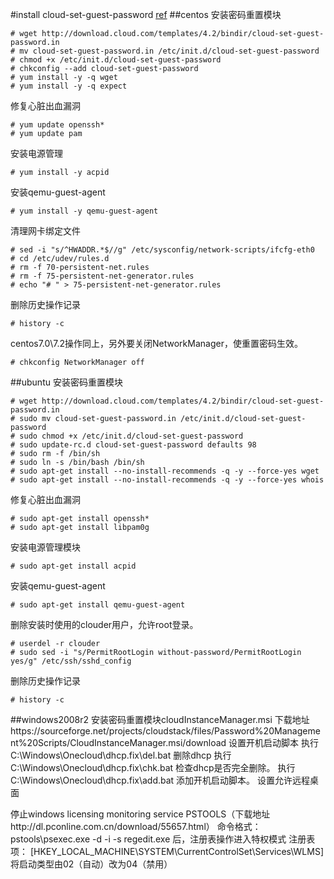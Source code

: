 #install cloud-set-guest-password
[ref](http://docs.cloudstack.apache.org/projects/cloudstack-administration/en/4.8/templates/_password.html)
##centos
安装密码重置模块
```
# wget http://download.cloud.com/templates/4.2/bindir/cloud-set-guest-password.in
# mv cloud-set-guest-password.in /etc/init.d/cloud-set-guest-password
# chmod +x /etc/init.d/cloud-set-guest-password
# chkconfig --add cloud-set-guest-password
# yum install -y -q wget
# yum install -y -q expect
```
修复心脏出血漏洞
```
# yum update openssh*
# yum update pam
```
安装电源管理
```
# yum install -y acpid
```
安装qemu-guest-agent
```
# yum install -y qemu-guest-agent
```
清理网卡绑定文件
```
# sed -i "s/^HWADDR.*$//g" /etc/sysconfig/network-scripts/ifcfg-eth0
# cd /etc/udev/rules.d
# rm -f 70-persistent-net.rules
# rm -f 75-persistent-net-generator.rules
# echo "# " > 75-persistent-net-generator.rules
```
删除历史操作记录
```
# history -c
```
centos7.0\7.2操作同上，另外要关闭NetworkManager，使重置密码生效。
```
# chkconfig NetworkManager off
```
##ubuntu
安装密码重置模块
```
# wget http://download.cloud.com/templates/4.2/bindir/cloud-set-guest-password.in
# sudo mv cloud-set-guest-password.in /etc/init.d/cloud-set-guest-password
# sudo chmod +x /etc/init.d/cloud-set-guest-password
# sudo update-rc.d cloud-set-guest-password defaults 98
# sudo rm -f /bin/sh
# sudo ln -s /bin/bash /bin/sh
# sudo apt-get install --no-install-recommends -q -y --force-yes wget
# sudo apt-get install --no-install-recommends -q -y --force-yes whois
```
修复心脏出血漏洞
```
# sudo apt-get install openssh*
# sudo apt-get install libpam0g
```
安装电源管理模块
```
# sudo apt-get install acpid
```
安装qemu-guest-agent
```
# sudo apt-get install qemu-guest-agent
```
删除安装时使用的clouder用户，允许root登录。
```
# userdel -r clouder
# sudo sed -i "s/PermitRootLogin without-password/PermitRootLogin yes/g" /etc/ssh/sshd_config
```
删除历史操作记录
```
# history -c
```
##windows2008r2
安装密码重置模块cloudInstanceManager.msi
下载地址https://sourceforge.net/projects/cloudstack/files/Password%20Management%20Scripts/CloudInstanceManager.msi/download
设置开机启动脚本
执行C:\Windows\Onecloud\dhcp.fix\del.bat 删除dhcp
执行C:\Windows\Onecloud\dhcp.fix\chk.bat 检查dhcp是否完全删除。
执行C:\Windows\Onecloud\dhcp.fix\add.bat 添加开机启动脚本。
设置允许远程桌面

停止windows licensing monitoring service
PSTOOLS（下载地址http://dl.pconline.com.cn/download/55657.html）
命令格式：pstools\psexec.exe -d -i -s regedit.exe 后，注册表操作进入特权模式
注册表项：
[HKEY_LOCAL_MACHINE\SYSTEM\CurrentControlSet\Services\WLMS]
将启动类型由02（自动）改为04（禁用）



